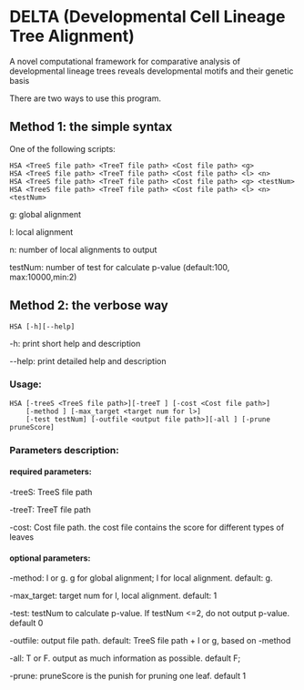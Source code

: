 # DELTA (Developmental Cell Lineage Tree Alignment)
A novel computational framework for comparative analysis of developmental lineage trees reveals developmental motifs and their genetic basis

There are two ways to use this program.

## Method 1: the simple syntax
  One of the following scripts:
  ```
  HSA <TreeS file path> <TreeT file path> <Cost file path> <g>
  HSA <TreeS file path> <TreeT file path> <Cost file path> <l> <n>
  HSA <TreeS file path> <TreeT file path> <Cost file path> <g> <testNum>
  HSA <TreeS file path> <TreeT file path> <Cost file path> <l> <n> <testNum>
  ```
  g: global alignment

  l: local alignment

  n: number of local alignments to output

  testNum: number of test for calculate p-value (default:100, max:10000,min:2)


## Method 2: the verbose way
  ```
  HSA [-h][--help]
  ```
  -h: print short help and description

  --help: print detailed help and description

  ### Usage:
  ```
  HSA [-treeS <TreeS file path>][-treeT ] [-cost <Cost file path>]
      [-method ] [-max_target <target num for l>]
      [-test testNum] [-outfile <output file path>][-all ] [-prune pruneScore]
  ```

  ### Parameters description:

  #### required parameters:

  -treeS: TreeS file path

  -treeT: TreeT file path

  -cost: Cost file path. the cost file contains the score for different types of leaves

  #### optional parameters:

  -method: l or g. g for global alignment; l for local alignment. default: g.

  -max_target: target num for l, local alignment. default: 1

  -test: testNum to calculate p-value. If testNum <=2, do not output p-value. default 0

  -outfile: output file path. default: TreeS file path + l or g, based on -method

  -all: T or F. output as much information as possible. default F;

  -prune: pruneScore is the punish for pruning one leaf. default 1
